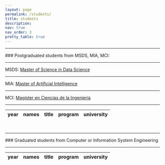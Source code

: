 ```yaml
---
layout: page
permalink: /students/
title: students
description: 
nav: true
nav_order: 3
pretty_table: true
---
```


<hr>
### Postgraduated students from MSDS, MIA, MCI:

<hr>
MSDS: <a href="https://www.uai.cl/master-of-science/master-of-science-in-data-science/"> Master of Science in Data Science </a>
<hr>
MIA: <a href="https://ingenieria.uai.cl/magister/magister-en-inteligencia-artificial/">Master of Artificial Intelligence</a>
<hr>
MCI: <a href="https://ingenieria.uai.cl/master-of-science/magister-en-ciencias-de-la-ingenieria/"> Magíster en Ciencias de la Ingeniería</a>

<hr>

<table
  data-click-to-select="true"
  data-height="760"
  data-pagination="true"
  data-search="false"
  data-toggle="table"
  data-url="{{ '/assets/json/table_postgraduated.json' | relative_url }}"
>
  <thead>
    <tr>
      <th data-field="year" data-halign="right" data-align="center" data-sortable="true">year</th>
      <th data-field="names" data-halign="right" data-align="left" data-sortable="false">names</th>
      <th data-field="title" data-halign="right" data-align="left" data-sortable="false">title</th>
      <th data-field="program" data-halign="right" data-align="left" data-sortable="false">program</th>
      <th data-field="university" data-halign="right" data-align="left" data-sortable="false">university</th>
    </tr>
  </thead>
</table>

</br>

<hr>
### Graduated students from Computer or Information System Engineering
<hr>

<table
  data-click-to-select="true"
  data-height="760"
  data-pagination="true"
  data-search="false"
  data-toggle="table"
  data-url="{{ '/assets/json/table_graduated.json' | relative_url }}"
>
  <thead>
    <tr>
      <th data-field="year" data-halign="right" data-align="center" data-sortable="true">year</th>
      <th data-field="name" data-halign="right" data-align="left" data-sortable="false">names</th>
      <th data-field="title" data-halign="right" data-align="left" data-sortable="false">title</th>
      <th data-field="program" data-halign="right" data-align="left" data-sortable="false">program</th>
      <th data-field="university" data-halign="right" data-align="left" data-sortable="false">university</th>
    </tr>
  </thead>
</table>